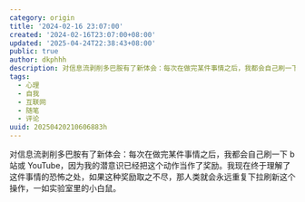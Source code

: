 ```yaml
---
category: origin
title: '2024-02-16 23:07:00'
created: '2024-02-16T23:07:00+08:00'
updated: '2025-04-24T22:38:43+08:00'
public: true
author: dkphhh
description: 对信息流剥削多巴胺有了新体会：每次在做完某件事情之后，我都会自己刷一下b站或YouTube……
tags:
  - 心理
  - 自我
  - 互联网
  - 随笔
  - 评论
uuid: 20250420210606883h
---
```


对信息流剥削多巴胺有了新体会：每次在做完某件事情之后，我都会自己刷一下 b 站或 YouTube，因为我的潜意识已经把这个动作当作了奖励。我现在终于理解了这件事情的恐怖之处，如果这种奖励取之不尽，那人类就会永远重复下拉刷新这个操作，一如实验室里的小白鼠。
